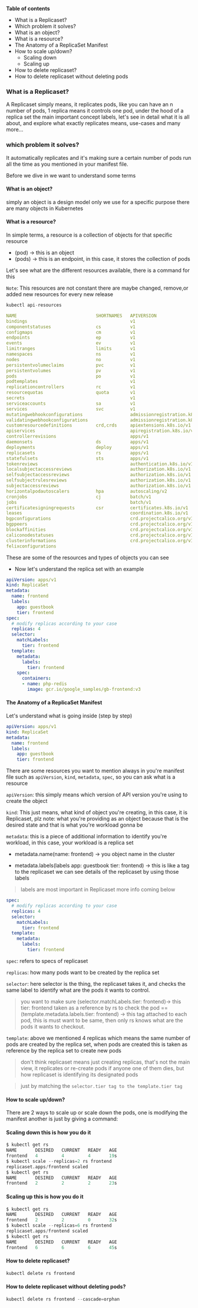 **Table of contents**
- What is a Replicaset?
- Which problem it solves?
- What is an object?
- What is a resource?
- The Anatomy of a ReplicaSet Manifest
- How to scale up/down?
  - Scaling down 
  - Scaling up 
- How to delete replicaset?
- How to delete replicaset without deleting pods

### What is a Replicaset?

A Replicaset simply means, it replicates pods, like you can have an n number of pods, 1 replica means it controls one pod, under the hood of a replica set the main important concept labels, let's see in detail what it is all about, and explore what exactly replicates means, use-cases and many more...

### which problem it solves?

It automatically replicates and it's making sure a certain number of pods run all the time as you mentioned in your manifest file.

Before we dive in we want to understand some terms

#### What is an object?

simply an object is a design model only we use for a specific purpose there are many objects in Kubernetes

#### What is a resource?

In simple terms, a resource is a collection of objects for that specific resource

- (pod) -> this is an object
- (pods) -> this is an endpoint, in this case, it stores the collection of pods

Let's see what are the different resources available, there is a command for this

`Note`: This resources are not constant there are maybe changed, remove,or added new resources for every new release

```s
kubectl api-resources 
``` 

```yaml
NAME                              SHORTNAMES   APIVERSION                             NAMESPACED   KIND
bindings                                       v1                                     true         Binding
componentstatuses                 cs           v1                                     false        ComponentStatus
configmaps                        cm           v1                                     true         ConfigMap
endpoints                         ep           v1                                     true         Endpoints
events                            ev           v1                                     true         Event
limitranges                       limits       v1                                     true         LimitRange
namespaces                        ns           v1                                     false        Namespace
nodes                             no           v1                                     false        Node
persistentvolumeclaims            pvc          v1                                     true         PersistentVolumeClaim
persistentvolumes                 pv           v1                                     false        PersistentVolume
pods                              po           v1                                     true         Pod
podtemplates                                   v1                                     true         PodTemplate
replicationcontrollers            rc           v1                                     true         ReplicationController
resourcequotas                    quota        v1                                     true         ResourceQuota
secrets                                        v1                                     true         Secret
serviceaccounts                   sa           v1                                     true         ServiceAccount
services                          svc          v1                                     true         Service
mutatingwebhookconfigurations                  admissionregistration.k8s.io/v1        false        MutatingWebhookConfiguration
validatingwebhookconfigurations                admissionregistration.k8s.io/v1        false        ValidatingWebhookConfiguration
customresourcedefinitions         crd,crds     apiextensions.k8s.io/v1                false        CustomResourceDefinition
apiservices                                    apiregistration.k8s.io/v1              false        APIService
controllerrevisions                            apps/v1                                true         ControllerRevision
daemonsets                        ds           apps/v1                                true         DaemonSet
deployments                       deploy       apps/v1                                true         Deployment
replicasets                       rs           apps/v1                                true         ReplicaSet
statefulsets                      sts          apps/v1                                true         StatefulSet
tokenreviews                                   authentication.k8s.io/v1               false        TokenReview
localsubjectaccessreviews                      authorization.k8s.io/v1                true         LocalSubjectAccessReview
selfsubjectaccessreviews                       authorization.k8s.io/v1                false        SelfSubjectAccessReview
selfsubjectrulesreviews                        authorization.k8s.io/v1                false        SelfSubjectRulesReview
subjectaccessreviews                           authorization.k8s.io/v1                false        SubjectAccessReview
horizontalpodautoscalers          hpa          autoscaling/v2                         true         HorizontalPodAutoscaler
cronjobs                          cj           batch/v1                               true         CronJob
jobs                                           batch/v1                               true         Job
certificatesigningrequests        csr          certificates.k8s.io/v1                 false        CertificateSigningRequest
leases                                         coordination.k8s.io/v1                 true         Lease
bgpconfigurations                              crd.projectcalico.org/v1               false        BGPConfiguration
bgppeers                                       crd.projectcalico.org/v1               false        BGPPeer
blockaffinities                                crd.projectcalico.org/v1               false        BlockAffinity
caliconodestatuses                             crd.projectcalico.org/v1               false        CalicoNodeStatus
clusterinformations                            crd.projectcalico.org/v1               false        ClusterInformation
felixconfigurations                            

```
These are some of the resources and types of objects you can see


- Now let's understand the replica set with an example 

```yaml
apiVersion: apps/v1
kind: ReplicaSet
metadata:
  name: frontend
  labels:
    app: guestbook
    tier: frontend
spec:
  # modify replicas according to your case
  replicas: 4
  selector:
    matchLabels:
      tier: frontend
  template:
    metadata:
      labels:
        tier: frontend  
    spec:
      containers:
      - name: php-redis
        image: gcr.io/google_samples/gb-frontend:v3
```
  
#### The Anatomy of a ReplicaSet Manifest

Let's understand what is going inside (step by step)

```yaml
apiVersion: apps/v1
kind: ReplicaSet
metadata:
  name: frontend
  labels:
    app: guestbook
    tier: frontend

```
There are some resources you want to mention always in you're manifest file such as `apiVersion`, `kind`, `metadata`, `spec`, so you can ask what is a resource

`apiVersion`: this simply means which version of API version you're using to create the object

`kind`: This just means, what kind of object you're creating, in this case, it is Replicaset, plz note: what you're providing as an object because that is the desired state and that is what you're workload gonna be

`metadata`: this is a piece of additional information to identify you're workload, in this case, your workload is a replica set

- metadata.name(name: frontend) -> you object name in the cluster

- metadata.labels(labels app: guestbook tier: frontend) -> this is like a tag to the replicaset we can see details of the replicaset by using those labels

> labels are most important in Replicaset more info coming below


```yaml
spec:
  # modify replicas according to your case
  replicas: 4
  selector:
    matchLabels:
      tier: frontend
  template:
    metadata:
      labels:
        tier: frontend
```

` spec `: refers to specs of replicaset

` replicas `: how many pods want to be created by the replica set
 
` selector `: here selector is the thing, the replicaset takes it, and checks the same label to identify what are the pods it wants to control.

> you want to make sure (selector.matchLabels.tier: frontend)-> this tier: frontend taken as a reference by rs to check the pod == (template.metadata.labels.tier: frontend) -> this tag attached to each pod, this is must want to be same, then only rs knows what are the pods it wants to checkout.

` template `: above we mentioned 4 replicas which means the same number of pods are created by the replica set, when pods are created this is taken as reference by the replica set to create new pods 

> don't think replicaset means just creating replicas, that's not the main view, it replicates or re-create pods if anyone one of them dies, but how replicaset is identifying its designated pods

> just by matching the `selector.tier tag to the template.tier tag`

#### How to scale up/down?

There are 2 ways to scale up or scale down the pods, one is modifying the manifest another is just by giving a command:

#### Scaling down this is how you do it
 
```s
$ kubectl get rs
NAME       DESIRED   CURRENT   READY   AGE
frontend   4         4         4       19s
$ kubectl scale --replicas=2 rs frontend
replicaset.apps/frontend scaled
$ kubectl get rs
NAME       DESIRED   CURRENT   READY   AGE
frontend   2         2         2       23s

```
#### Scaling up this is how you do it
```s
$ kubectl get rs
NAME       DESIRED   CURRENT   READY   AGE
frontend   2         2         0       32s
$ kubectl scale --replicas=6 rs frontend
replicaset.apps/frontend scaled
$ kubectl get rs
NAME       DESIRED   CURRENT   READY   AGE
frontend   6         6         6       45s
```

#### How to delete replicaset?

```s
kubectl delete rs frontend
```


#### How to delete replicaset without deleting pods?

```s
kubectl delete rs frontend --cascade=orphan
```
